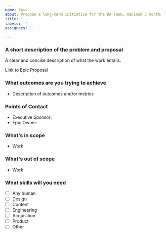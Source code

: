 ```yaml
---
name: Epic
about: Propose a long-term initiative for the DA Team, maximum 3 months.
title: ''
labels: ''
assignees: ''

---
```

### A short description of the problem and proposal
A clear and concise description of what the work entails.

Link to Epic Proposal

### What outcomes are you trying to achieve

- Description of outcomes and/or metrics

### Points of Contact
- Executive Sponsor:
- Epic Owner: 

### What's in scope

- Work

### What's out of scope

- Work

### What skills will you need

- [ ] Any human
- [ ] Design
- [ ] Content
- [ ] Engineering
- [ ] Acquisition
- [ ] Product
- [ ] Other
